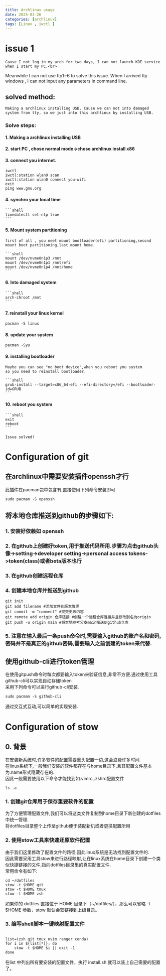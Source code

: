 ```yaml
---
title: Archlinux usage 
date: 2025-03-26
categories: [archlinux]
tags: [Linux , iwctl ]
---
```


# issue 1

    Cause I not log in my arch for two days, I can not launch KDE service when I start my PC.<br>
Meanwhile I can not use tty1~6 to solve this issue. When I arrived tty windows , I can not input any parameters in command line.

## solved method:

    Making a archlinux installing USB. Cause we can not into damaged system from tty, so we just into this archlinux by installing USB.

### Solve steps:

#### 1. Making a archlinux installing USB
#### 2. start PC , chose normal mode->chose archlinux install x86
#### 3. connect you internet.

```shell
iwctl
iwctl:station wlan0 scan
iwctl:station wlan0 connect you-wifi
exit
ping www.gnu.org
```

#### 4. synchro your local time

    ```shell
    timedatectl set-ntp true
    ```

#### 5. Mount system partitioning

    first of all , you neet mount bootloader(efi) partitioning,second mount boot partitioning,last mount home.

    ```shell
    mount /dev/nvme0n1p3 /mnt
    mount /dev/nvme0n1p1 /mnt/efi
    mount /dev/nvme0n1p4 /mnt/home
    ```

#### 6. Into damaged system

    ```shell
    arch-chroot /mnt
    ```

#### 7.  reinstall your linux kernel

   ```shell
   pacman -S linux
   ```
#### 8. update your system

   ```shell
   pacman -Syu
   ```

#### 9. installing bootloader

    Maybe you can see "no boot device",when you reboot you system
    so you need to reinstall bootloader.

    ```shell
    grub-install --target=x86_64-efi --efi-directory=/efi --bootloader-id=GRUB
    ```

#### 10. reboot you system

    ```shell
    exit
    reboot
    ```

    Issue solved!

# Configuration of git

## 在archlinux中需要安装插件openssh才行

此插件在pacman包中包含有,直接使用下列命令安装即可<br>

```shell
sudo pacman -S openssh
```

## 将本地仓库推送到github的步骤如下:

### 1. 安装好依赖如 openssh
### 2. 在github上创建好token,用于推送代码所用.步骤为点击github头像->setting->developer setting->personal access tokens->token(class)或者beta版本也行
### 3. 在github创建远程仓库
### 4. 创建本地仓库并推送到github

```shell
git init
git add filename #添加文件到版本管理
git commit -m "comment" #提交更改内容
git remote add origin 仓库链接 #创建一个远程仓库连接并且修改别名为origin
git push -u origin main #将本地参考分支main推送到github仓库
```

### 5. 注意在输入最后一条push命令时,需要输入github的账户名和密码,密码并不是真正的github密码,需要输入之前创建的token来代替.


## 使用github-cli进行token管理
在使用gitpush命令时每次都要输入token来验证信息,非常不方便.通过使用工具github-cli可以实现自动存储token<br>
采用下列命令可以进行github-cli安装.<br>

```shell
sudo pacman -S github-cli
```
通过交互式互动,可以简单的实现安装.


# Configuration of stow

## 0. 背景

在安装新系统时,许多软件的配置需要重头配置一边,这会浪费许多时间.<br>
在linux系统下,一般我们安装的软件都存在与home目录下,且其配置文件基本为.name形式隐藏存在的.<br>
因此一般需要使用以下命令才能找到如.vimrc,.zshrc配置文件<br>

```shell
ls .a
```

### 1. 创建git仓库用于保存重要软件的配置

为了方便管理配置文件,我们可以将这类文件复制到home目录下新创建的dotfiles中统一管理.<br>
将dotfiles目录整个上传至github便于装配新机或者更换配置所用<br>

### 2. 使用stow工具来快速还原软件配置

由于我们这里修改了配置文件的路径,因此linux系统是无法找到配置文件的.<br>
因此需要采用工具stow来进行路径映射,让在linux系统在home目录下创建一个类似快捷链接的文件,指向dotfiles目录里的真实配置文件.<br>
常用命令有如下:<br>

```shell
cd ~/dotfiles
stow -t $HOME git
stow -t $HOME tmux
stow -t $HOME zsh
```
如果你的 dotfiles 直接位于 HOME 目录下（~/dotfiles/），那么可以省略 -t $HOME 参数，stow 默认会软链接到上级目录。

### 3. 编写shell脚本一键映射配置文件

```shell

list=(zsh git tmux nvim ranger conda)
for i in ${list[*]}; do
    stow -t $HOME $i || exit -1
done
```

在list 中列出所有要安装的配置文件，执行 install.sh 就可以装上自己需要的配置了。
